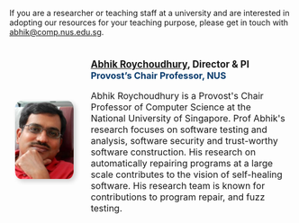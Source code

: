 <style>
.person {
    display: flex;
    flex-direction: row;
    align-items: center;
    padding-top: 25px;
    padding-left: 10px;
    padding-right: 10px;
    padding-bottom: 25px
}

.profile {
    flex-basis: 23%;
    max-width: 200px;
    padding-right: 15px
}

.profile-img {
    box-shadow: 4px 4px 8px 0 rgba(0,0,0,0.2);
    border-radius: 10%;
    width: 100%;
    height: 100%;
    object-fit: contain
}

.description {
    flex-basis: 77%;
    padding-left: 15px
}

.name {
    font-weight: bold;
    font-size: larger
}

.title {
    color: #083b6d;
    font-weight: bold;
    font-size: medium
}

.bio {
    font-size: medium
}
</style>



If you are a researcher or teaching staff at a university and are interested in adopting our resources for your teaching purpose, please get in touch with <abhik@comp.nus.edu.sg>.

<div class="person">
  <div class="profile">
    <img class="profile-img" src="icons/abhik.jpg">
  </div>
  <div class="description">
    <div class="name"><a href="https://abhikrc.com/">Abhik Roychoudhury</a>, Director &amp; PI</div>
    <div class="title">Provost’s Chair Professor, NUS</div>
    <div class="bio">
      <p>Abhik Roychoudhury is a Provost's Chair Professor of Computer Science at the National University of Singapore. Prof Abhik's research focuses on software testing and analysis, software security and trust-worthy software construction. His research on automatically repairing programs at a large scale contributes to the vision of self-healing software. His research team is known for contributions to program repair, and fuzz testing.</p>
    </div>
  </div>
</div>